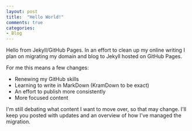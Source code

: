 ```yaml
---
layout: post
title:  "Hello World!"
comments: true
categories:
- Blog
---
```

Hello from Jekyll/GitHub Pages. In an effort to clean up my online writing I plan on migrating my domain and blog to Jekyll hosted on GitHub Pages. 

For me this means a few changes:  

* Renewing my GitHub skills  
* Learning to write in MarkDown (KramDown to be exact)  
* An effort to publish more consistently  
* More focused content

I'm still debating what content I want to move over, so that may change. I'll keep you posted with updates and an overview of how I've managed the migration.